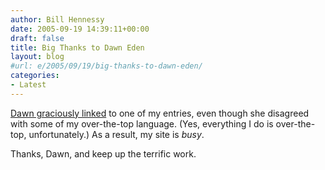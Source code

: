 ```yaml
---
author: Bill Hennessy
date: 2005-09-19 14:39:11+00:00
draft: false
title: Big Thanks to Dawn Eden
layout: blog
#url: e/2005/09/19/big-thanks-to-dawn-eden/
categories:
- Latest
---
```


[Dawn graciously linked](https://www.dawneden.com/blogger.html) to one of my entries, even though she disagreed with some of my over-the-top language.  (Yes, everything I do is over-the-top, unfortunately.)  As a result, my site is _busy_.

Thanks, Dawn, and keep up the terrific work. 
